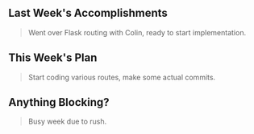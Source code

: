 ## Last Week's Accomplishments

> Went over Flask routing with Colin, ready to start implementation.

## This Week's Plan

> Start coding various routes, make some actual commits.

## Anything Blocking?

> Busy week due to rush.